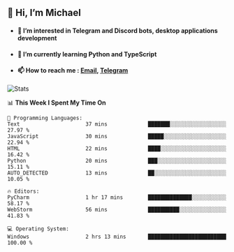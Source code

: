 ## 👋 Hi, I’m Michael
- #### 👀 I’m interested in Telegram and Discord bots, desktop applications development
- #### 🌱 I’m currently learning Python and TypeScript
- #### 📫 How to reach me : [Email](mailto:misha@kurapov.ru), [Telegram](https://t.me/mickr7)

![Stats](https://github-readme-stats.vercel.app/api?username=krpff&show_icons=true&theme=github_dark&hide_border=true&hide=issues&count_private=true&layout=compact)


<!--START_SECTION:waka-->
📊 **This Week I Spent My Time On** 

```text
💬 Programming Languages: 
Text                     37 mins             ███████░░░░░░░░░░░░░░░░░░   27.97 % 
JavaScript               30 mins             █████░░░░░░░░░░░░░░░░░░░░   22.94 % 
HTML                     22 mins             ████░░░░░░░░░░░░░░░░░░░░░   16.42 % 
Python                   20 mins             ███░░░░░░░░░░░░░░░░░░░░░░   15.11 % 
AUTO_DETECTED            13 mins             ██░░░░░░░░░░░░░░░░░░░░░░░   10.05 % 

🔥 Editors: 
PyCharm                  1 hr 17 mins        ██████████████░░░░░░░░░░░   58.17 % 
WebStorm                 56 mins             ██████████░░░░░░░░░░░░░░░   41.83 % 

💻 Operating System: 
Windows                  2 hrs 13 mins       █████████████████████████   100.00 % 

```


<!--END_SECTION:waka-->
